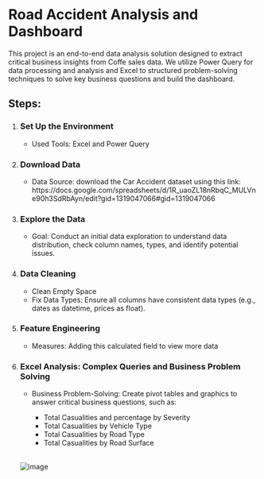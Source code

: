 <H1>Road Accident Analysis and Dashboard</H1>

<p>This project is an end-to-end data analysis solution designed to extract critical business insights from Coffe sales data. We utilize Power Query for data processing and analysis and Excel to structured problem-solving techniques to solve key business questions and build the dashboard. </p>

<h2>Steps:</h2>


<ol> 
  <li> <h3>Set Up the Environment</h3></li>
    <ul>
      <li> Used Tools: Excel and Power Query</li>
    </ul>
  </li>

  <li> <h3>Download Data</h3></li>
    <ul>
      <li> Data Source: download the Car Accident dataset using this link: https://docs.google.com/spreadsheets/d/1R_uaoZL18nRbqC_MULVne90h3SdRbAyn/edit?gid=1319047066#gid=1319047066</li>
    </ul>
  </li>

  <li> <h3>Explore the Data</h3></li>
    <ul>
      <li> Goal: Conduct an initial data exploration to understand data distribution, check column names, types, and identify potential issues.</li>
    </ul>
  </li>

  <li> <h3>Data Cleaning</h3></li>
    <ul>
      <li> Clean Empty Space </li>
      <li> Fix Data Types: Ensure all columns have consistent data types (e.g., dates as datetime, prices as float).</li>
    </ul>
  </li>

  <li> <h3>Feature Engineering</h3></li>
    <ul>
      <li> Measures: Adding this calculated field to view more data</li>
    </ul>
  </li>

  <li> <h3>Excel Analysis: Complex Queries and Business Problem Solving</h3></li>
    <ul>
      <li> Business Problem-Solving: Create pivot tables and graphics to answer critical business questions, such as:</li>
        <ul>
          <li>Total Casualities and percentage by Severity</li>
          <li>Total Casualities by Vehicle Type</li>
          <li>Total Casualities by Road Type</li>
          <li>Total Casualities by Road Surface</li>
        </ul>
    </ul>
  </li></br>


![image](https://github.com/user-attachments/assets/12a792a4-5098-464c-850d-c5ac5b50a944)
